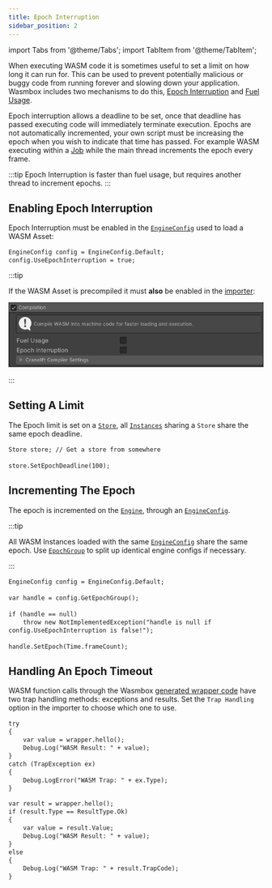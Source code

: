 ```yaml
---
title: Epoch Interruption
sidebar_position: 2
---
```


import Tabs from '@theme/Tabs';
import TabItem from '@theme/TabItem';

When executing WASM code it is sometimes useful to set a limit on how long it can run for. This can be used to prevent potentially malicious or buggy code from running forever and slowing down your application. Wasmbox includes two mechanisms to do this, [Epoch Interruption](./epochinterruption.md) and [Fuel Usage](./fuelusage.md).

Epoch interruption allows a deadline to be set, once that deadline has passed executing code will immediately terminate execution. Epochs are not automatically incremented, your own script must be increasing the epoch when you wish to indicate that time has passed. For example WASM executing within a [Job](../jobs.md) while the main thread increments the epoch every frame.

:::tip
Epoch Interruption is faster than fuel usage, but requires another thread to increment epochs.
:::

## Enabling Epoch Interruption

Epoch Interruption must be enabled in the [`EngineConfig`](../../reference/code/engineconfig.md) used to load a WASM Asset:

```clike
EngineConfig config = EngineConfig.Default;
config.UseEpochInterruption = true;
```

:::tip

If the WASM Asset is precompiled it must **also** be enabled in the [importer](../../reference/editor/import.md#4-compilation):

![Compilation Inspector](/img/CompilationInspector.png)

:::

## Setting A Limit

The Epoch limit is set on a [`Store`](../../reference/code/wasmtime/store.md), all [`Instances`](../../reference/code/wasmtime/instance.md) sharing a `Store` share the same epoch deadline.

```clike
Store store; // Get a store from somewhere

store.SetEpochDeadline(100);
```

## Incrementing The Epoch

The epoch is incremented on the [`Engine`](../../reference/code/wasmtime/engine.md), through an [`EngineConfig`](../../reference/code/engineconfig.md#getepochgroup).

:::tip

All WASM Instances loaded with the same [`EngineConfig`](../../reference/code/engineconfig.md) share the same epoch. Use [`EpochGroup`](../../reference/code/engineconfig.md#epochgroup) to split up identical engine configs if necessary.

:::

```clike
EngineConfig config = EngineConfig.Default;

var handle = config.GetEpochGroup();

if (handle == null)
    throw new NotImplementedException("handle is null if config.UseEpochInterruption is false!");

handle.SetEpoch(Time.frameCount);
```

## Handling An Epoch Timeout

WASM function calls through the Wasmbox [generated wrapper code](../../reference/code/codegeneration.md#trap-handling) have two trap handling methods: exceptions and results. Set the `Trap Handling` option in the importer to choose which one to use.

<Tabs>

<TabItem value="exceptions" label="Exception">

```clike
try
{
    var value = wrapper.hello();
    Debug.Log("WASM Result: " + value);
}
catch (TrapException ex)
{
    Debug.LogError("WASM Trap: " + ex.Type);
}
```

</TabItem>

<TabItem value="result" label="Result">

```clike
var result = wrapper.hello();
if (result.Type == ResultType.Ok)
{
    var value = result.Value;
    Debug.Log("WASM Result: " + value);
}
else
{
    Debug.Log("WASM Trap: " + result.TrapCode);
}
```

</TabItem>

</Tabs>